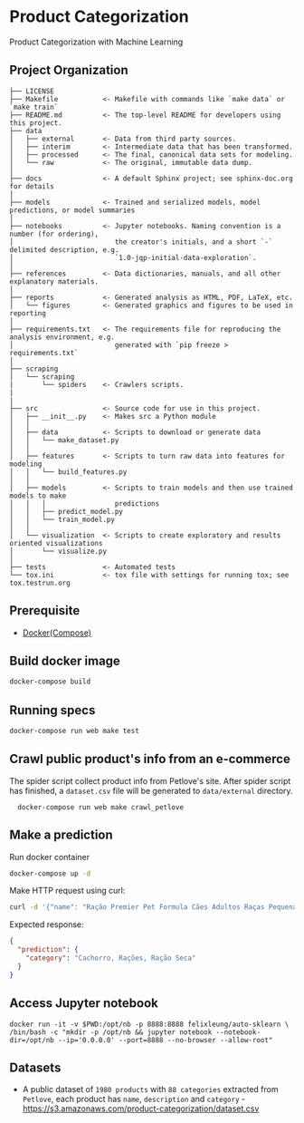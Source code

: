 Product Categorization
==============================

Product Categorization with Machine Learning

Project Organization
------------

    ├── LICENSE
    ├── Makefile           <- Makefile with commands like `make data` or `make train`
    ├── README.md          <- The top-level README for developers using this project.
    ├── data
    │   ├── external       <- Data from third party sources.
    │   ├── interim        <- Intermediate data that has been transformed.
    │   ├── processed      <- The final, canonical data sets for modeling.
    │   └── raw            <- The original, immutable data dump.
    │
    ├── docs               <- A default Sphinx project; see sphinx-doc.org for details
    │
    ├── models             <- Trained and serialized models, model predictions, or model summaries
    │
    ├── notebooks          <- Jupyter notebooks. Naming convention is a number (for ordering),
    │                         the creator's initials, and a short `-` delimited description, e.g.
    │                         `1.0-jqp-initial-data-exploration`.
    │
    ├── references         <- Data dictionaries, manuals, and all other explanatory materials.
    │
    ├── reports            <- Generated analysis as HTML, PDF, LaTeX, etc.
    │   └── figures        <- Generated graphics and figures to be used in reporting
    │
    ├── requirements.txt   <- The requirements file for reproducing the analysis environment, e.g.
    │                         generated with `pip freeze > requirements.txt`
    │
    ├── scraping
    │   └── scraping
    |       └── spiders    <- Crawlers scripts.
    |
    |
    ├── src                <- Source code for use in this project.
    │   ├── __init__.py    <- Makes src a Python module
    │   │
    │   ├── data           <- Scripts to download or generate data
    │   │   └── make_dataset.py
    │   │
    │   ├── features       <- Scripts to turn raw data into features for modeling
    │   │   └── build_features.py
    │   │
    │   ├── models         <- Scripts to train models and then use trained models to make
    │   │   │                 predictions
    │   │   ├── predict_model.py
    │   │   └── train_model.py
    │   │
    │   └── visualization  <- Scripts to create exploratory and results oriented visualizations
    │       └── visualize.py
    │
    ├── tests              <- Automated tests
    └── tox.ini            <- tox file with settings for running tox; see tox.testrun.org

## Prerequisite
- [Docker(Compose)](https://docs.docker.com)

## Build docker image
```sh
docker-compose build
```

## Running specs
```sh
docker-compose run web make test
```

## Crawl public product's info from an e-commerce
The spider script collect product info from Petlove's site.
After spider script has finished, a `dataset.csv` file will be generated to `data/external` directory.
```
  docker-compose run web make crawl_petlove
```

## Make a prediction
Run docker container
```sh
docker-compose up -d
```
Make HTTP request using curl:
```sh
curl -d '{"name": "Ração Premier Pet Formula Cães Adultos Raças Pequenas","description": "Indicada para cães adultos de raça pequena, Ração Sabor Frango, Contem apenas ingredientes nobres e selecionados sob rigoroso controle de qualidade, Pelagem bonita e saudável, rico em acido graxo essenciais, Omega 3 e Omega 6, Ajuda no equilibrio intestinal, combinação de ingredientes de alta digestibilidade, fibras alimentares e prebioticos, Enriquecido com vitaminas e minerais que proporcional maior saúde e vitalidade"}' -H "Content-Type: application/json" -X POST http://localhost:5000/api/predict
```
Expected response:
```json
{
  "prediction": {
    "category": "Cachorro, Rações, Ração Seca"
  }
}
```

## Access Jupyter notebook
```
docker run -it -v $PWD:/opt/nb -p 8888:8888 felixleung/auto-sklearn \
/bin/bash -c "mkdir -p /opt/nb && jupyter notebook --notebook-dir=/opt/nb --ip='0.0.0.0' --port=8888 --no-browser --allow-root"
```

## Datasets
- A public dataset of `1980 products` with `88 categories` extracted from `Petlove`, each product has `name`, `description` and `category` - https://s3.amazonaws.com/product-categorization/dataset.csv
